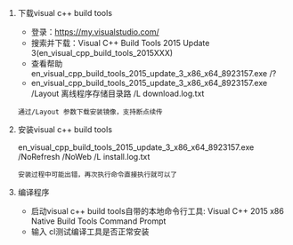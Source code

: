 
1. 下载visual c++ build tools
    - 登录：https://my.visualstudio.com/ 
    - 搜索并下载：Visual C++ Build Tools 2015 Update 3(en_visual_cpp_build_tools_2015XXX)
    - 查看帮助 en_visual_cpp_build_tools_2015_update_3_x86_x64_8923157.exe  /?
    - en_visual_cpp_build_tools_2015_update_3_x86_x64_8923157.exe /Layout  离线程序存储目录路  /L download.log.txt
    ```
    通过/Layout 参数下载安装镜像，支持断点续传 
    ```
    
2. 安装visual c++ build tools

    en_visual_cpp_build_tools_2015_update_3_x86_x64_8923157.exe /NoRefresh /NoWeb /L install.log.txt
    ```
    安装过程中可能出错，再次执行命令直接执行就可以了
    ```
    
3. 编译程序   
   - 启动visual c++ build tools自带的本地命令行工具: Visual C++ 2015 x86 Native Build Tools Command Prompt
   - 输入 cl测试编译工具是否正常安装 
